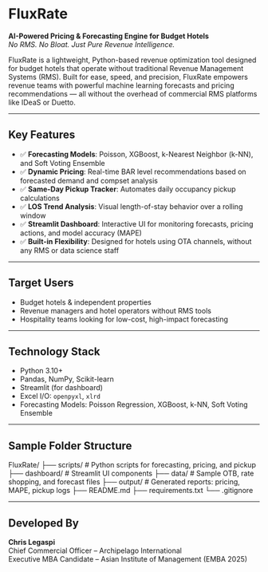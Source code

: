 # FluxRate
**AI-Powered Pricing & Forecasting Engine for Budget Hotels**  
_No RMS. No Bloat. Just Pure Revenue Intelligence._

FluxRate is a lightweight, Python-based revenue optimization tool designed for budget hotels that operate without traditional Revenue Management Systems (RMS). Built for ease, speed, and precision, FluxRate empowers revenue teams with powerful machine learning forecasts and pricing recommendations — all without the overhead of commercial RMS platforms like IDeaS or Duetto.

---

## Key Features

- ✅ **Forecasting Models**: Poisson, XGBoost, k-Nearest Neighbor (k-NN), and Soft Voting Ensemble
- ✅ **Dynamic Pricing**: Real-time BAR level recommendations based on forecasted demand and compset analysis
- ✅ **Same-Day Pickup Tracker**: Automates daily occupancy pickup calculations
- ✅ **LOS Trend Analysis**: Visual length-of-stay behavior over a rolling window
- ✅ **Streamlit Dashboard**: Interactive UI for monitoring forecasts, pricing actions, and model accuracy (MAPE)
- ✅ **Built-in Flexibility**: Designed for hotels using OTA channels, without any RMS or data science staff

---

## Target Users
- Budget hotels & independent properties
- Revenue managers and hotel operators without RMS tools
- Hospitality teams looking for low-cost, high-impact forecasting

---

## Technology Stack

- Python 3.10+
- Pandas, NumPy, Scikit-learn
- Streamlit (for dashboard)
- Excel I/O: `openpyxl`, `xlrd`
- Forecasting Models: Poisson Regression, XGBoost, k-NN, Soft Voting Ensemble

---

## Sample Folder Structure

FluxRate/ ├── scripts/ # Python scripts for forecasting, pricing, and pickup ├── dashboard/ # Streamlit UI components ├── data/ # Sample OTB, rate shopping, and forecast files ├── output/ # Generated reports: pricing, MAPE, pickup logs ├── README.md ├── requirements.txt └── .gitignore

---

## Developed By

**Chris Legaspi**  
Chief Commercial Officer – Archipelago International  
Executive MBA Candidate – Asian Institute of Management (EMBA 2025)
